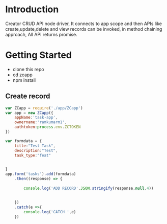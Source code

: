 # Introduction
Creator CRUD API node driver, It connects to app scope and then APIs like create,update,delete and view records can be invoked, in method chaining approach, All API returns promise.

# Getting Started

* clone this repo 
* cd zcapp
* npm install

## Create record 

```javascript
var ZCapp = require('./app/ZCapp')
var app = new ZCapp({
	appName:'task-app',
	ownername:'ramkumarm1',
	authtoken:process.env.ZCTOKEN
})

var formdata = {
	title:"Test Task",
	description:"Test",
	task_type:"feat"
	

}
app.form('tasks').add(formdata)
	.then((response) => {
		
		console.log('ADD RECORD',JSON.stringify(response,null,4))
		
	
	})
	.catch(e =>{
		console.log('CATCH ',e)
	})
```


